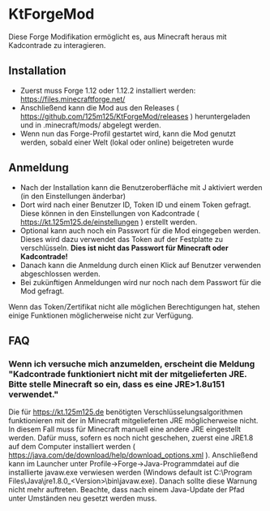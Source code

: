 # KtForgeMod
Diese Forge Modifikation ermöglicht es, aus Minecraft heraus mit Kadcontrade zu interagieren.

## Installation
- Zuerst muss Forge 1.12 oder 1.12.2 installiert werden: https://files.minecraftforge.net/
- Anschließend kann die Mod aus den Releases ( https://github.com/125m125/KtForgeMod/releases ) heruntergeladen und in .minecraft/mods/ abgelegt werden.
- Wenn nun das Forge-Profil gestartet wird, kann die Mod genutzt werden, sobald einer Welt (lokal oder online) beigetreten wurde

## Anmeldung
- Nach der Installation kann die Benutzeroberfläche mit J aktiviert werden (in den Einstellungen änderbar)
- Dort wird nach einer Benutzer ID, Token ID und einem Token gefragt. Diese können in den Einstellungen von Kadcontrade ( https://kt.125m125.de/einstellungen ) erstellt werden.
- Optional kann auch noch ein Passwort für die Mod eingegeben werden. Dieses wird dazu verwendet das Token auf der Festplatte zu verschlüsseln. **Dies ist nicht das Passwort für Minecraft oder Kadcontrade!**
- Danach kann die Anmeldung durch einen Klick auf Benutzer verwenden abgeschlossen werden.
- Bei zukünftigen Anmeldungen wird nur noch nach dem Passwort für die Mod gefragt.

<!--#### Anmeldung mit Zertifikat
Anstelle von dem Login mit Token unterstützt Kadcontrade auch die Verwendung von Klientzertifikaten.
Diese müssen im Ordner .minecraft/liteconfig/common mit dem Namen certificate.p12 abgelegt werden.
Bei der Anmeldung wird nun alternativ nach dem Passwort für das Zertifikat gefragt.

## Verwendung
Nach der Anmeldung gelangt man mit F12 in die Übersicht.
Dort werden die neusten Nachrichten und der aktuelle Itemstand angezeigt.
Durch Benutzung des Mausrades kann in der Itemliste hoch- und runtergescrollt werden.
Durch einen Klick auf ein Item wird die Detailansicht für dieses geöffnet.
Dort wird der aktuelle Handelspreis, die Preisentwicklung, die derzeit aktiven Handelsanfragen und Auszahlungsanfragen angezeigt.
Außerdem können dort neue Auszahlungsanfragen oder Handelsanfragen erstellt werden.
-->
Wenn das Token/Zertifikat nicht alle möglichen Berechtigungen hat, stehen einige Funktionen möglicherweise nicht zur Verfügung.



## FAQ
### Wenn ich versuche mich anzumelden, erscheint die Meldung "Kadcontrade funktioniert nicht mit der mitgelieferten JRE. Bitte stelle Minecraft so ein, dass es eine JRE>1.8u151 verwendet."
Die für https://kt.125m125.de benötigten Verschlüsselungsalgorithmen funktionieren mit der in Minecraft mitgelieferten JRE möglicherweise nicht.
In diesem Fall muss für Minecraft manuell eine andere JRE eingestellt werden.
Dafür muss, sofern es noch nicht geschehen, zuerst eine JRE1.8 auf dem Computer installiert werden ( https://java.com/de/download/help/download_options.xml ).
Anschließend kann im Launcher unter Profile->Forge->Java-Programmdatei auf die installierte javaw.exe verwiesen werden (Windows default ist C:\Program Files\Java\jre1.8.0_\<Version\>\bin\javaw.exe).
Danach sollte diese Warnung nicht mehr auftreten.
Beachte, dass nach einem Java-Update der Pfad unter Umständen neu gesetzt werden muss.
